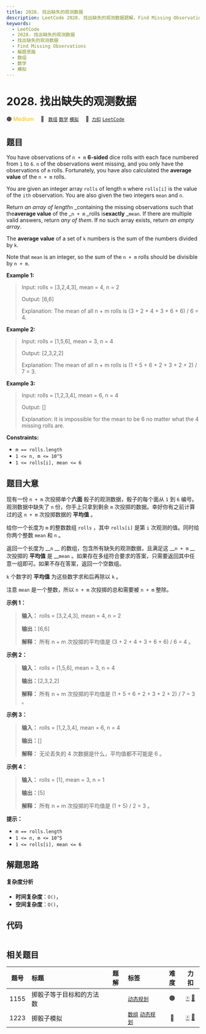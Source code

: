 ```yaml
---
title: 2028. 找出缺失的观测数据
description: LeetCode 2028. 找出缺失的观测数据题解，Find Missing Observations，包含解题思路、复杂度分析以及完整的 JavaScript 代码实现。
keywords:
  - LeetCode
  - 2028. 找出缺失的观测数据
  - 找出缺失的观测数据
  - Find Missing Observations
  - 解题思路
  - 数组
  - 数学
  - 模拟
---
```


# 2028. 找出缺失的观测数据

🟠 <font color=#ffb800>Medium</font>&emsp; 🔖&ensp; [`数组`](/tag/array.md) [`数学`](/tag/math.md) [`模拟`](/tag/simulation.md)&emsp; 🔗&ensp;[`力扣`](https://leetcode.cn/problems/find-missing-observations) [`LeetCode`](https://leetcode.com/problems/find-missing-observations)

## 题目

You have observations of `n + m` **6-sided** dice rolls with each face
numbered from `1` to `6`. `n` of the observations went missing, and you only
have the observations of `m` rolls. Fortunately, you have also calculated the
**average value** of the `n + m` rolls.

You are given an integer array `rolls` of length `m` where `rolls[i]` is the
value of the `ith` observation. You are also given the two integers `mean` and
`n`.

Return _an array of length_`n` _containing the missing observations such that
the**average value** of the _`n + m` _rolls is**exactly** _`mean`. If there
are multiple valid answers, return _any of them_. If no such array exists,
return _an empty array_.

The **average value** of a set of `k` numbers is the sum of the numbers
divided by `k`.

Note that `mean` is an integer, so the sum of the `n + m` rolls should be
divisible by `n + m`.



**Example 1:**

> Input: rolls = [3,2,4,3], mean = 4, n = 2
> 
> Output: [6,6]
> 
> Explanation: The mean of all n + m rolls is (3 + 2 + 4 + 3 + 6 + 6) / 6 = 4.

**Example 2:**

> Input: rolls = [1,5,6], mean = 3, n = 4
> 
> Output: [2,3,2,2]
> 
> Explanation: The mean of all n + m rolls is (1 + 5 + 6 + 2 + 3 + 2 + 2) / 7 = 3.

**Example 3:**

> Input: rolls = [1,2,3,4], mean = 6, n = 4
> 
> Output: []
> 
> Explanation: It is impossible for the mean to be 6 no matter what the 4 missing rolls are.

**Constraints:**

  * `m == rolls.length`
  * `1 <= n, m <= 10^5`
  * `1 <= rolls[i], mean <= 6`


## 题目大意

现有一份 `n + m` 次投掷单个**六面** 骰子的观测数据，骰子的每个面从 `1` 到 `6` 编号。观测数据中缺失了 `n` 份，你手上只拿到剩余
`m` 次投掷的数据。幸好你有之前计算过的这 `n + m` 次投掷数据的 **平均值** 。

给你一个长度为 `m` 的整数数组 `rolls` ，其中 `rolls[i]` 是第 `i` 次观测的值。同时给你两个整数 `mean` 和 `n` 。

返回一个长度为 __`n` __ 的数组，包含所有缺失的观测数据，且满足这 __`n + m` __ 次投掷的 **平均值** 是 __`mean`
。如果存在多组符合要求的答案，只需要返回其中任意一组即可。如果不存在答案，返回一个空数组。

`k` 个数字的 **平均值** 为这些数字求和后再除以 `k` 。

注意 `mean` 是一个整数，所以 `n + m` 次投掷的总和需要被 `n + m` 整除。



**示例 1：**

> 
> 
> 
> 
> 
> **输入：** rolls = [3,2,4,3], mean = 4, n = 2
> 
> **输出：**[6,6]
> 
> **解释：** 所有 n + m 次投掷的平均值是 (3 + 2 + 4 + 3 + 6 + 6) / 6 = 4 。
> 
> 

**示例 2：**

> 
> 
> 
> 
> 
> **输入：** rolls = [1,5,6], mean = 3, n = 4
> 
> **输出：**[2,3,2,2]
> 
> **解释：** 所有 n + m 次投掷的平均值是 (1 + 5 + 6 + 2 + 3 + 2 + 2) / 7 = 3 。
> 
> 

**示例 3：**

> 
> 
> 
> 
> 
> **输入：** rolls = [1,2,3,4], mean = 6, n = 4
> 
> **输出：**[]
> 
> **解释：** 无论丢失的 4 次数据是什么，平均值都不可能是 6 。
> 
> 

**示例 4：**

> 
> 
> 
> 
> 
> **输入：** rolls = [1], mean = 3, n = 1
> 
> **输出：**[5]
> 
> **解释：** 所有 n + m 次投掷的平均值是 (1 + 5) / 2 = 3 。
> 
> 



**提示：**

  * `m == rolls.length`
  * `1 <= n, m <= 10^5`
  * `1 <= rolls[i], mean <= 6`


## 解题思路

#### 复杂度分析

- **时间复杂度**：`O()`，
- **空间复杂度**：`O()`，

## 代码

```javascript

```

## 相关题目

<!-- prettier-ignore -->
| 题号 | 标题 | 题解 | 标签 | 难度 | 力扣 |
| :------: | :------ | :------: | :------ | :------: | :------: |
| 1155 | 掷骰子等于目标和的方法数 |  |  [`动态规划`](/tag/dynamic-programming.md) | 🟠 | [🀄️](https://leetcode.cn/problems/number-of-dice-rolls-with-target-sum) [🔗](https://leetcode.com/problems/number-of-dice-rolls-with-target-sum) |
| 1223 | 掷骰子模拟 |  |  [`数组`](/tag/array.md) [`动态规划`](/tag/dynamic-programming.md) | 🔴 | [🀄️](https://leetcode.cn/problems/dice-roll-simulation) [🔗](https://leetcode.com/problems/dice-roll-simulation) |